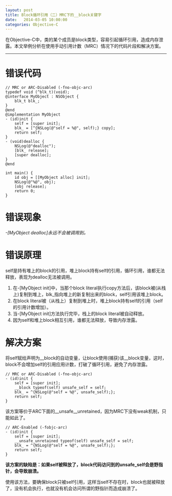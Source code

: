 ```yaml
---
layout: post
title: Block循环引用（二）MRC下的__block关键字
date:   2014-03-05 10:00:00
categories: Objective-C
---
```


在Objective-C中，类的某个成员是block类型，容易引起循环引用，造成内存泄露。本文举例分析在使用手动引用计数（MRC）情况下的代码片段和解决方案。

- - -

# 错误代码

```objc
// MRC or ARC-Disabled (-fno-objc-arc)
typedef void (^blk_t)(void);
@interface MyObject : NSObject {
    blk_t blk_;
}
@end
@implementation MyObject
- (id)init {
    self = [super init];
    blk_ = [^{NSLog(@"self = %@", self);} copy]; 
    return self;
}
- (void)dealloc {
    NSLog(@"dealloc"); 
    [blk_ release];
    [super dealloc];
}
@end

int main() {
    id obj = [[MyObject alloc] init]; 
    NSLog(@"%@", obj);
    [obj release];
    return 0;
}
```


# 错误现象

*-[MyObject dealloc]永远不会被调用到。*


# 错误原理

self是持有堆上的block的引用，堆上block持有self的引用，循环引用，谁都无法释放，表现为dealloc无法被调用。

1. 在-[MyObject init]中，当那个block literal执行copy方法后，该block被(从栈上)复制到堆上，blk\_指向堆上的新复制出来的block，self引用该堆上block。
1. 在block literal被（从栈上）复制到堆上时，堆上block持有self的引用（self的引用计数增加）。
1. 当-[MyObject init]方法执行完毕，栈上的block literal被自动释放。
1. 因为self和堆上block相互引用，谁都无法释放，导致内存泄露。


# 解决方案

将self赋给声明为\_\_block的自动变量，让block使用(捕获)该\_\_block变量，这时，block不会增加self的引用应用计数，打破了循环引用，避免了内存泄露。

```objc
// MRC or ARC-Disabled (-fno-objc-arc)
- (id)init {
    self = [super init];
    __block typeof(self) unsafe_self = self;
    blk_ = ^{NSLog(@"self = %@", unsafe_self);}; 
    return self;
}
```

该方案等价于ARC下面的\_\_unsafe\_\_unretained，因为MRC下没有weak机制，只能如此了。

```objc
// ARC-Enabled (-fobjc-arc)
- (id)init {
    self = [super init];
    __unsafe_unretained typeof(self) unsafe_self = self;
    blk_ = ^{NSLog(@"self = %@", unsafe_self);}; 
    return self;
}
```

**该方案的缺陷是：如果self被释放了，block代码访问到的unsafe_self会是野指针，会导致崩溃。**

使用该方法，要确保block只被self引用，这样当self不存在时，block也就被释放了，没有机会执行，也就没有机会访问所谓的野指针而造成崩溃了。
